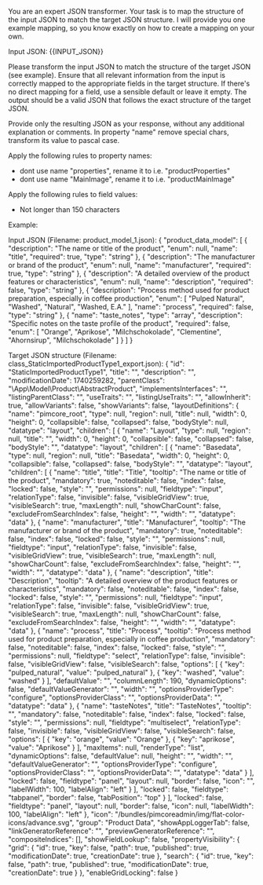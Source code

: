 You are an expert JSON transformer. Your task is to map the structure of the input JSON to match the target JSON structure. I will provide you one example mapping, so you know exactly on how to create a mapping on your own.

Input JSON:
{{INPUT_JSON}}

Please transform the input JSON to match the structure of the target JSON (see example). Ensure that all relevant information from the input is correctly mapped to the appropriate fields in the target structure. If there's no direct mapping for a field, use a sensible default or leave it empty. The output should be a valid JSON that follows the exact structure of the target JSON.

Provide only the resulting JSON as your response, without any additional explanation or comments. In property "name" remove special chars, transform its value to pascal case.

Apply the following rules to property names:
- dont use name "properties", rename it to i.e. "productProperties"
- dont use name "MainImage", rename it to i.e. "productMainImage"

Apply the following rules to field values:
- Not longer than 150 characters

Example:

Input JSON (Filename: product_model_1.json):
{
"product_data_model": [
{
"description": "The name or title of the product",
"enum": null,
"name": "title",
"required": true,
"type": "string"
},
{
"description": "The manufacturer or brand of the product",
"enum": null,
"name": "manufacturer",
"required": true,
"type": "string"
},
{
"description": "A detailed overview of the product features or characteristics",
"enum": null,
"name": "description",
"required": false,
"type": "string"
},
{
"description": "Process method used for product preparation, especially in coffee production",
"enum": [
"Pulped Natural",
"Washed",
"Natural",
"Washed, E.A."
],
"name": "process",
"required": false,
"type": "string"
},
{
"name": "taste_notes",
"type": "array",
"description": "Specific notes on the taste profile of the product",
"required": false,
"enum": [
"Orange",
"Aprikose",
"Milchschokolade",
"Clementine",
"Ahornsirup",
"Milchschokolade"
]
}
]
}


Target JSON structure (Filename: class_StaticImportedProductType1_export.json):
{
"id": "StaticImportedProductType1",
"title": "",
"description": "",
"modificationDate": 1740259282,
"parentClass": "\\App\\Model\\Product\\AbstractProduct",
"implementsInterfaces": "",
"listingParentClass": "",
"useTraits": "",
"listingUseTraits": "",
"allowInherit": true,
"allowVariants": false,
"showVariants": false,
"layoutDefinitions": {
"name": "pimcore_root",
"type": null,
"region": null,
"title": null,
"width": 0,
"height": 0,
"collapsible": false,
"collapsed": false,
"bodyStyle": null,
"datatype": "layout",
"children": [
{
"name": "Layout",
"type": null,
"region": null,
"title": "",
"width": 0,
"height": 0,
"collapsible": false,
"collapsed": false,
"bodyStyle": "",
"datatype": "layout",
"children": [
{
"name": "Basedata",
"type": null,
"region": null,
"title": "Basedata",
"width": 0,
"height": 0,
"collapsible": false,
"collapsed": false,
"bodyStyle": "",
"datatype": "layout",
"children": [
{
"name": "title",
"title": "Title",
"tooltip": "The name or title of the product",
"mandatory": true,
"noteditable": false,
"index": false,
"locked": false,
"style": "",
"permissions": null,
"fieldtype": "input",
"relationType": false,
"invisible": false,
"visibleGridView": true,
"visibleSearch": true,
"maxLength": null,
"showCharCount": false,
"excludeFromSearchIndex": false,
"height": "",
"width": "",
"datatype": "data"
},
{
"name": "manufacturer",
"title": "Manufacturer",
"tooltip": "The manufacturer or brand of the product",
"mandatory": true,
"noteditable": false,
"index": false,
"locked": false,
"style": "",
"permissions": null,
"fieldtype": "input",
"relationType": false,
"invisible": false,
"visibleGridView": true,
"visibleSearch": true,
"maxLength": null,
"showCharCount": false,
"excludeFromSearchIndex": false,
"height": "",
"width": "",
"datatype": "data"
},
{
"name": "description",
"title": "Description",
"tooltip": "A detailed overview of the product features or characteristics",
"mandatory": false,
"noteditable": false,
"index": false,
"locked": false,
"style": "",
"permissions": null,
"fieldtype": "input",
"relationType": false,
"invisible": false,
"visibleGridView": true,
"visibleSearch": true,
"maxLength": null,
"showCharCount": false,
"excludeFromSearchIndex": false,
"height": "",
"width": "",
"datatype": "data"
},
{
"name": "process",
"title": "Process",
"tooltip": "Process method used for product preparation, especially in coffee production",
"mandatory": false,
"noteditable": false,
"index": false,
"locked": false,
"style": "",
"permissions": null,
"fieldtype": "select",
"relationType": false,
"invisible": false,
"visibleGridView": false,
"visibleSearch": false,
"options": [
{
"key": "pulped_natural",
"value": "pulped_natural"
},
{
"key": "washed",
"value": "washed"
}
],
"defaultValue": "",
"columnLength": 190,
"dynamicOptions": false,
"defaultValueGenerator": "",
"width": "",
"optionsProviderType": "configure",
"optionsProviderClass": "",
"optionsProviderData": "",
"datatype": "data"
},
{
"name": "tasteNotes",
"title": "TasteNotes",
"tooltip": "",
"mandatory": false,
"noteditable": false,
"index": false,
"locked": false,
"style": "",
"permissions": null,
"fieldtype": "multiselect",
"relationType": false,
"invisible": false,
"visibleGridView": false,
"visibleSearch": false,
"options": [
{
"key": "orange",
"value": "Orange"
},
{
"key": "aprikose",
"value": "Aprikose"
}
],
"maxItems": null,
"renderType": "list",
"dynamicOptions": false,
"defaultValue": null,
"height": "",
"width": "",
"defaultValueGenerator": "",
"optionsProviderType": "configure",
"optionsProviderClass": "",
"optionsProviderData": "",
"datatype": "data"
}
],
"locked": false,
"fieldtype": "panel",
"layout": null,
"border": false,
"icon": "",
"labelWidth": 100,
"labelAlign": "left"
}
],
"locked": false,
"fieldtype": "tabpanel",
"border": false,
"tabPosition": "top"
}
],
"locked": false,
"fieldtype": "panel",
"layout": null,
"border": false,
"icon": null,
"labelWidth": 100,
"labelAlign": "left"
},
"icon": "/bundles/pimcoreadmin/img/flat-color-icons/advance.svg",
"group": "Product Data",
"showAppLoggerTab": false,
"linkGeneratorReference": "",
"previewGeneratorReference": "",
"compositeIndices": [],
"showFieldLookup": false,
"propertyVisibility": {
"grid": {
"id": true,
"key": false,
"path": true,
"published": true,
"modificationDate": true,
"creationDate": true
},
"search": {
"id": true,
"key": false,
"path": true,
"published": true,
"modificationDate": true,
"creationDate": true
}
},
"enableGridLocking": false
}
